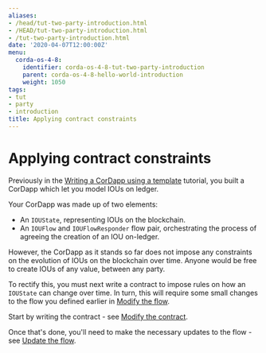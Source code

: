 ```yaml
---
aliases:
- /head/tut-two-party-introduction.html
- /HEAD/tut-two-party-introduction.html
- /tut-two-party-introduction.html
date: '2020-04-07T12:00:00Z'
menu:
  corda-os-4-8:
    identifier: corda-os-4-8-tut-two-party-introduction
    parent: corda-os-4-8-hello-world-introduction
    weight: 1050
tags:
- tut
- party
- introduction
title: Applying contract constraints
---
```



# Applying contract constraints

Previously in the  [Writing a CorDapp using a template](writing-a-cordapp-using-a-template) tutorial, you built a CorDapp which let you model IOUs on ledger.

Your CorDapp was made up of two elements:

* An `IOUState`, representing IOUs on the blockchain.
* An `IOUFlow` and `IOUFlowResponder` flow pair, orchestrating the process of agreeing the creation of an IOU on-ledger.

However, the CorDapp as it stands so far does not impose any constraints on the evolution of IOUs on the blockchain over time. Anyone would be free to create IOUs of any value, between any party.

To rectify this, you must next write a contract to impose rules on how an `IOUState` can change over time. In turn, this
will require some small changes to the flow you defined earlier in [Modify the flow](modify-the-flow).

Start by writing the contract - see [Modify the contract](tut-two-party-contract.md).

Once that's done, you'll need to make the necessary updates to the flow - see [Update the flow](tut-two-party-flow.md).
